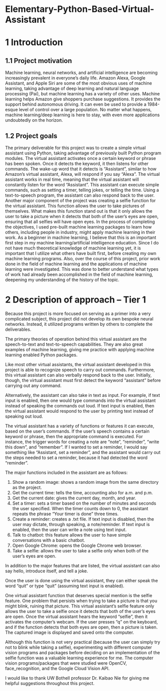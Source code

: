 # Elementary-Python-Based-Virtual-Assistant

# 1 Introduction

## 1.1 Project motivation
Machine learning, neural networks, and artificial intelligence are becoming increasingly prevalent in everyone’s daily life. Amazon Alexa, Google Assistant, and Apple Siri are some of the most obvious uses of machine learning, taking advantage of deep learning and natural language processing (Pai), but machine learning has a variety of other uses.
Machine learning helps Amazon give shoppers purchase suggestions. It provides the support behind autonomous driving. It can even be used to provide a 1984-esque level of control over a large population. No matter what happens, machine learning/deep learning is here to stay, with even more applications undoubtedly on the horizon.

## 1.2 Project goals
The primary deliverable for this project was to create a simple virtual assistant using Python, taking advantage of previously built Python program modules. The virtual assistant activates once a certain keyword or phrase has been spoken. Once it detects the keyword, it then listens for other commands. The wake-up word that it detects is “Assistant”, similar to how Amazon’s virtual assistant, Alexa, will respond if you say “Alexa”. The virtual assistant works in real time, meaning that the virtual assistant will constantly listen for the word “Assistant”.
This assistant can execute simple commands, such as setting a timer, telling jokes, or telling the time. Using a text-to-speech program, the assistant can also respond back to the user.
Another major component of the project was creating a selfie function for the virtual assistant. This function allows the user to take pictures of themselves. What makes this function stand out is that it only allows the user to take a picture when it detects that both of the user’s eyes are open, ensuring that all selfies will have open eyes.
In the process of completing the objectives, I used pre-built machine learning packages to learn how others, including people in industry, might apply machine learning in their work. As a beginner in machine learning, I believe that this is an important first step in my machine learning/artificial intelligence education. Since I do not have much theoretical knowledge of machine learning yet, it is important that I utilize what others have built first, before creating my own machine learning programs.
Also, over the course of this project, prior work done in the field of machine learning and the applications of machine learning were investigated. This was done to better understand what types of work had already been accomplished in the field of machine learning, deepening my understanding of the history of the topic.

# 2 Description of approach – Tier 1
Because this project is more focused on serving as a primer into a very complicated subject, this project did not develop its own bespoke neural networks. Instead, it utilized programs written by others to complete the deliverables.

The primary theories of operation behind this virtual assistant are the speech-to-text and text-to-speech capabilities. They are also great examples of machine learning, giving me practice with applying machine learning enabled Python packages.

Like most other virtual assistants, the virtual assistant developed in this project is able to recognize speech to carry out commands. Furthermore, this virtual assistant can also verbally respond back to the user. Initially, though, the virtual assistant must first detect the keyword “assistant” before carrying out any command.

Alternatively, the assistant can also take in text as input. For example, if text input is enabled, then one would type commands into the virtual assistant instead of speaking the commands out loud. If text input is enabled, then the virtual assistant would respond to the user by printing text instead of speaking out loud.

The virtual assistant has a variety of functions or features it can execute, based on the user’s commands. If the user’s speech contains a certain keyword or phrase, then the appropriate command is executed. For instance, the trigger words for creating a note are “note”, “reminder”, “write this down”, and “remember”. If I wanted to set a reminder, I would say something like “Assistant, set a reminder”, and the assistant would carry out the steps needed to set a reminder, because it had detected the word “reminder”.

The major functions included in the assistant are as follows:

1.	Show a random image: shows a random image from the same directory as the project.
2.	Get the current time: tells the time, accounting also for a.m. and p.m.
3.	Get the current date: gives the current day, month, and year.
4.	Set a timer: sets a timer based on the number of minutes and seconds the user specified. When the timer counts down to 0, the assistant repeats the phrase “Your timer is done” three times.
5.	Create a reminder: creates a .txt file. If text input is disabled, then the user may dictate, through speaking, a note/reminder. If text input is enabled, then the user can write a note using text input.
6.	Talk to chatbot: this feature allows the user to have simple conversations with a basic chatbot.
7.	Open Google Chrome: opens the Google Chrome web browser.
8.	Take a selfie: allows the user to take a selfie only when both of the user’s eyes are open.


In addition to the major features that are listed, the virtual assistant can also say hello, introduce itself, and tell a joke.


Once the user is done using the virtual assistant, they can either speak the word “quit” or type “quit” (assuming text input is enabled).


One virtual assistant function that deserves special mention is the selfie feature. One problem that persists when trying to take a picture is that you might blink, ruining that picture. This virtual assistant’s selfie feature only allows the user to take a selfie once it detects that both of the user’s eyes are open. Once the virtual assistant hears the keyword “selfie”, then it activates the computer’s webcam. If the user presses “q” on the keyboard, and if the function detects that both eyes are open, then a picture is taken. The captured image is displayed and saved onto the computer.


Although this function is not very practical (because the user can simply try not to blink while taking a selfie), experimenting with different computer vision programs and packages before deciding on an implementation of the selfie function was a valuable learning experience for me. The computer vision programs/packages that were studied were OpenCV, face_recognition, and the Google Cloud Vision API.


I would like to thank UW Bothell professor Dr. Kaibao Nie for giving me helpful suggestions throughout this project.
